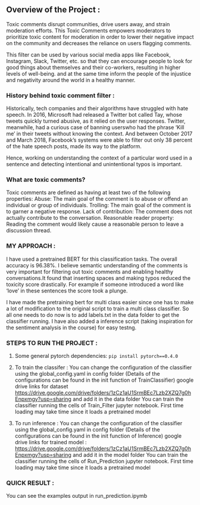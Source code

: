 ## Overview of the Project :

Toxic comments disrupt communities, drive users away, and strain moderation efforts. This Toxic Comments empowers moderators to prioritize toxic content for moderation in order to lower their negative impact on the community and decreases the reliance on users flagging comments.

This filter can be used by various social media apps like Facebook, Instagram, Slack, Twitter, etc. so that they can encourage people to look for good things about themselves and their co-workers, resulting in higher levels of well-being. and at the same time inform the people of the injustice and negativity around the world in a healthy manner.

### History behind toxic comment filter :

   Historically, tech companies and their algorithms have struggled with hate speech. In 2016, Microsoft had released a Twitter bot called Tay, whose tweets quickly turned abusive, as it relied on the user responses. Twitter, meanwhile, had a curious case of banning userswho had the phrase ‘Kill me’ in their tweets without knowing the context. And between October 2017 and March 2018, Facebook’s systems were able to filter out only 38 percent of the hate speech posts, made its way to the platform.
   
   Hence, working on understanding the context of a particular word used in a sentence and detecting intentional and unintentional typos is important.

 ### What are toxic comments?
 
  Toxic comments are defined as having at least two of the following properties:
  Abuse: The main goal of the comment is to abuse or offend an individual or group of individuals.
  Trolling: The main goal of the comment is to garner a negative response.
  Lack of contribution: The comment does not actually contribute to the conversation.
  Reasonable reader property: Reading the comment would likely cause a reasonable person to leave a discussion thread.


### MY APPROACH :

   I have used a pretrained BERT for this classification tasks. The overall accuracy is 96.38%. I believe semantic understanding of the comments is very important for filtering out toxic comments and enabling healthy conversations.It found that inserting spaces and making typos reduced the toxicity score drastically. For example if someone introduced a word like ‘love’ in these sentences the score took a plunge. 
   
   I have made the pretraining bert for multi class easier since one has to make a lot of modification to the original script to train a multi class classifier.  So all one needs to do now is to add labels.txt in the data folder to get the classifier running. I have also added a inference script (taking inspiration for the sentiment analysis in the course) for easy testng.

### STEPS TO RUN THE PROJECT :
1. Some general pytorch dependencies:
    `pip install pytorch==0.4.0`

2. To train the classifer :
    You can change the configuration of the classifier using the global_config.yaml in config folder (Details of the configurations can be found in the init function of TrainClassifier) google drive links for dataset https://drive.google.com/drive/folders/1zCz1aU1SrmBEc7Lzb2XZQ7g0hEnpxmgy?usp=sharing and add it in the data folder
    You can train the classifier running the cells of Train_Filter jupyter notebook.
    First time loading may take time since it loads a pretrained model
    
3. To run inference :
    You can change the configuration of the classifier using the global_config.yaml in config folder (Details of the configurations can be found in the init function of Inference) google drive links for trained model : https://drive.google.com/drive/folders/1zCz1aU1SrmBEc7Lzb2XZQ7g0hEnpxmgy?usp=sharing and add it in the model folder
    You can train the classifier running the cells of Run_Prediction jupyter notebook.
    First time loading may take time since it loads a pretrained model
    
### QUICK RESULT :
   You can see the examples output in run_prediction.ipymb
    
